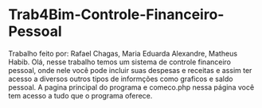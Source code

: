 # Trab4Bim-Controle-Financeiro-Pessoal
Trabalho feito por: Rafael Chagas, Maria Eduarda Alexandre, Matheus Habib.
Olá, nesse trabalho temos um sistema de controle financeiro pessoal, onde nele você pode incluir suas despesas e receitas e 
assim ter acesso a diversos outros tipos de informções como graficos e saldo pessoal. 
A pagina principal do programa e comeco.php nessa página você tem acesso a tudo que o programa oferece.
